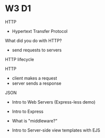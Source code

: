 # W3 D1

HTTP
- Hypertext Transfer Protocol

What did you do with HTTP?
- send requests to servers

HTTP lifecycle

HTTP
- client makes a request
- server sends a response


JSON






- Intro to Web Servers (Express-less demo)
- Intro to Express















- What is "middleware?"
- Intro to Server-side view templates with EJS
